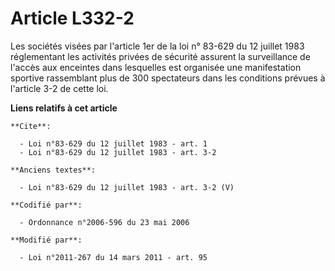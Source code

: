 # Article L332-2

Les sociétés visées par l'article 1er de la loi n° 83-629 du 12 juillet 1983 réglementant les activités privées de sécurité
assurent la surveillance de l'accès aux enceintes dans lesquelles est organisée une manifestation sportive rassemblant plus
de 300 spectateurs dans les conditions prévues à l'article 3-2 de cette loi.

**Liens relatifs à cet article**

	**Cite**:

	  - Loi n°83-629 du 12 juillet 1983 - art. 1
	  - Loi n°83-629 du 12 juillet 1983 - art. 3-2

	**Anciens textes**:

	  - Loi n°83-629 du 12 juillet 1983 - art. 3-2 (V)

	**Codifié par**:

	  - Ordonnance n°2006-596 du 23 mai 2006

	**Modifié par**:

	  - Loi n°2011-267 du 14 mars 2011 - art. 95
